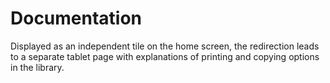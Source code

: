 # Documentation
Displayed as an independent tile on the home screen, the redirection leads to a separate tablet page with explanations of printing and copying options in the library.

